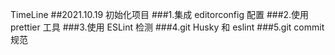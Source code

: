 TimeLine
##2021.10.19 初始化项目
###1.集成 editorconfig 配置
###2.使用 prettier 工具
###3.使用 ESLint 检测
###4.git Husky 和 eslint
###5.git commit 规范
